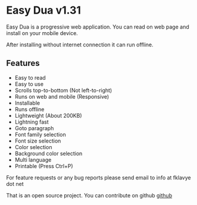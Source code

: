 # Easy Dua v1.31
Easy Dua is a progressive web application. You can read on web page and install on your mobile device.

After installing without internet connection it can run offline.

## Features
- Easy to read
- Easy to use
- Scrolls top-to-bottom (Not left-to-right)
- Runs on web and mobile (Responsive)
- Installable
- Runs offline
- Lightweight (About 200KB)
- Lightning fast
- Goto paragraph
- Font family selection
- Font size selection
- Color selection
- Background color selection
- Multi language
- Printable (Press Ctrl+P)

For feature requests or any bug reports please send email to info at fklavye dot net

That is an open source project. You can contribute on github [github](https://github.com/obozdag/dua)
